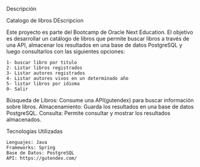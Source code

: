 Descripción

Catalogo de libros
DEscripcion

Este proyecto es parte del Bootcamp de Oracle Next Education. El objetivo es desarrollar un catálogo de libros que permite buscar libros a través de una API, almacenar los resultados en una base de datos PostgreSQL y luego consultarlos con las siguientes opciones:

    1- buscar libro por titulo
    2- Listar libros registrados
    3- Listar autores registrados
    4- Listar autores vivos en un determinado año
    5- listar libros por idioma
    0- Salir

Búsqueda de Libros: Consume una API(gutendex) para buscar información sobre libros.
Almacenamiento: Guarda los resultados en una base de datos PostgreSQL.
Consulta: Permite consultar y mostrar los resultados almacenados.

Tecnologías Utilizadas

    Lenguajes: Java
    Frameworks: Spring
    Base de Datos: PostgreSQL
    API: https://gutendex.com/

